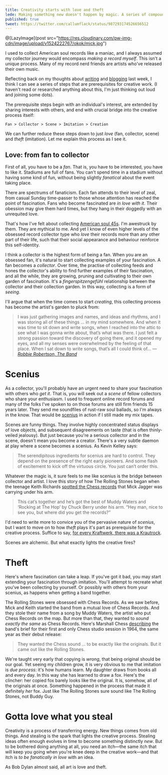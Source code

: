 ```yaml
---
title: Creativity starts with love and theft
lede: Making something new doesn't happen by magic. A series of compounding urges have to give way, an irresistible itch has to be scratched. And when it comes to actually starting, the easiest spark is theft. An accidental essay about the missing triggers in the creative process, inspired by my years of collecting strange and rare Black American Soul music.
published: true
tweet: https://twitter.com/callumflack/status/987293174526656512
---
```


<!-- @[MarkdownImage](post local src="/images/mick.jpg") -->

@[LazyImage](post src="https://res.cloudinary.com/pw-img-cdn/image/upload/v1524222767/okok/mick.jpg")

I used to collect American soul records like a maniac, and I always assumed my collector journey would encompass _making a record myself_. This isn't a unique process. Many of my record nerd friends are artists who've released their own music.

Reflecting back on my thoughts about [writing](https://callumflack.blog/writing-without-worry) and [blogging](https://callumflack.blog/blogging-is-a-scenius-thing) last week, I think I can see a series of steps that are prerequisites for creative work. (I haven't read or researched anything about this, I'm just thinking out loud and joining some dots).

The prerequisite steps begin with an individual's interest, are extended by sharing interests with others, and end with crucial bridge into the creative process itself:

<!-- Fan > Collector > { Scenius / Band } > Emulation / Imitation / Copying > Creation -->

`Fan > Collector > Scene > Imitation > Creation`

We can further reduce these steps down to just _love_ (fan, collector, scene) and _theft_ (imitation). Let me explain this process as I see it.

## Love: from fan to collector

First of all, you have to be a _fan_. That is, you have to be interested, you have to like it. Stadiums are full of fans. You can't spend time in a stadium without having some kind of fun, without being slightly _fanatical_ about the event taking place.

There are spectrums of fanaticism. Each fan attends to their level of zeal, from casual Sunday time-passer to those whose attention has reached the point of fascination. Fans who become fascinated are _in love with it_. Their obession may give them hard times, but they hang in their doggedly with an unrequited love.

That's how I've felt about collecting [American soul 45s](https://youtu.be/0bEV-4xp5LA). I'm awestruck by them. They are mythical to me. And yet I know of even higher levels of the obsessed record collector type who _love_ their records more than any other part of their life, such that their social appearance and behaviour reinforce this self-identity.

I think a collector is the highest form of being a fan. When you are an obsessed fan, it's natural to start collecting examples of your fascination. A fan becomes a _collector_. Over time, the practise of collecting feeds and hones the collector's ability to find further examples of their fascination, and all the while, they are growing, pruning and cultivating to their own garden of fascination. It's a _fingerspitzengefühl_ relationship between the collector and their collection garden. In this way, collecting is a form of _seeing_.

<!-- customised vocabulary of it. ikebana garden art -->

I'll argue that when the time comes to start _creating_, this collecting process has become the artist's garden to pluck from:

> I was just gathering images and names, and ideas and rhythms, and I was storing all of these things … in my mind somewhere. And when it was time to sit down and write songs, when I reached into the attic to see what I was gonna write about, that’s what was there. I just felt a strong passion toward the discovery of going there, and it opened my eyes, and all my senses were overwhelmed by the feeling of that place. When I sat down to write songs, that’s all I could think of… _— [Robbie Robertson, The Band](http://observer.com/2017/07/unpacking-the-absurd-logic-of-cultural-appropriation-and-what-it-will-cost-us-media-robbie-robertson/)_

<!-- Artistry requires that you have a made yourself an garden to draw upon before can you match and rearrange enough to make something new. The act of collecting is how artists build these wells. -->

# Scenius

As a collector, you'll probably have an urgent need to share your fascination with others who _get it_. That is, you will seek out a _scene_ of fellow collectors who share your enthusiasm. I used to frequent online record forums and many of the folks I've spoken to on those forums are still firm friends 15 years later. They send me soundfiles of rust-raw soul ballads, so I'm always in the know. That would be [scenius](http://kk.org/thetechnium/scenius-or-comm/) in action if I still made my mix tapes.

Scenes are funny things. They involve highly concentrated status displays of love objects, and subsequent disagreements on taste (that is often thinly-veiled jealousy). But just because you're a serious collector and in the scene, doesn't mean you become a creator. There's a very subtle daemon at play where a scene becomes a scenius. As Kevin Kelley says:

> The serendipitous ingredients for scenius are hard to control. They depend on the presence of the right early pioneers. And some flash of excitement to kick off the virtuous circle. You just can’t order this.

Whatever the magic is, it sure feels to me like scenius is the bridge between collector and artist. I love this story of how The Rolling Stones began when the teenage Keith Richards [spotted the Chess records](http://www.wgbh.org/articles/Chess-Records-the-Chicago-Blues-and-the-Rolling-Stones-8055) that Mick Jagger was carrying under his arm.

> This cat’s together and he’s got the best of Muddy Waters and ‘Rocking at The Hop’ by Chuck Berry under his arm. “Hey man, nice to see you, but where did you get the records?”

<!-- I've tried to think of examples of completely new things happening without a scene. I can't. I'd say they're exceptions to the rule.  -->

<!-- I don't think this step needs to be interpersonal. The internet can allow a collector to create his own scenius to draw upon. Kenyan's World Champion javelin thrower, Julius Yego, is nicknamed "[Mr. YouTube](https://en.wikipedia.org/wiki/Julius_Yego)" because he learned how to throw by watching YouTube. -->

<!-- So what happens next? Most stay as collectors, mixing with their scene. Sometimes your obsession overcomes your life to the point where you stop functioning as a member of society (I've seen this happen to a few record collectors). Or you may feel you have no alternative but to make your love into a living. If you're not careful, this may accidently create a backs-to-the-wall scenario where you are forced to sell what you love, which leads to blind, misplaced cynicism. -->

<!-- @[MarkdownImage](post local src="/images/comicbookguy.jpg") -->

<!-- This isn't restricted to bands or music. In start-up culture, it's well known that teams beat individuals: -->

<!-- > It's better to have no cofounder than to have a bad cofounder, but it's still bad to be a solo founder. _— Sam Altman_ -->

I'd need to write more to convice you of the pervasive nature of _scenius_, but I want to move on to how _theft_ plays it's part as prerequisite for the creative process. Suffice to say, [for every Kraftwerk, there was a Krautrock](https://callumflack.blog/blogging-is-a-scenius-thing).

Scenes are alchemic. But what exactly lights the creative fires?

# Theft

Here's where fascination can take a leap. If you've got it bad, you may start extending your fascination through imitation. You'll attempt to recreate what you've been collecting by yourself. Or possibly with others from your scenius, as happens when getting a band together.

The Rolling Stones were obsessed with Chess Records. As we saw before, Mick and Keith started the band from a mutual love of Chess Records. And they stole their name from a song by Muddy Waters, the artist who put Chess Records on the map. But more than that, they wanted to _sound exactly the same_ as Chess Records. Here's Marshall Chess [describing](http://www.wgbh.org/articles/Chess-Records-the-Chicago-Blues-and-the-Rolling-Stones-8055) the band's brief for their first and only Chess studio session in 1964, the same year as their debut release:

> They wanted the Chess sound … to be exactly like the originals. But it came out like the Rolling Stones.

<!-- So, aren't artists who rip-off other artists a bit naughty? Weren't we taught in school that copying was _wrong_. What about all those sampling lawsuits by 70s Yacht Rockers against 90s Hip Hop impressarios? -->

We're taught very early that copying is _wrong_, that being original should be our goal. Yet seeing my children grow, it is very obvious to me that imitation is _due process_: it's how humans learn. My daughter draws from books all and every day. In this way she has learned to draw a fox. Here's the clincher: her copied fox barely looks like the original. It is, somehow, all of the originals at once. Something happened in the process that made it definitely _her_ fox. Just like The Rolling Stones sure sound like The Rolling Stones, not Buddy Guy.

<!-- New things comes from old things. Creativity is a process of transferring energy. And stealing is the spark. -->

# Gotta love what you steal

<!-- > Yet if the only form of tradition, of handing down, consisted in following the ways of the immediate generation before us in a blind or timid adherence to it's successes, 'tradition' should positively be discouraged. \_— T.S. Eliot, Tradition and the Individual Talent -->

Creativity is a process of transferring energy. New things comes from old things. And stealing is the spark that lights the creative process. Stealing ideas often enough evolves in time to become something distinctly _new_. But to be bothered doing anything at all, you need an itch—the same itch that will keep you going when you're knee deep in the creative work—and that itch is _to be fanatically in love_ with an idea.

<!-- Another aspect of _keeping going_ during this work is to _be opinionated_. Many will offer advice but you've got to stick with your gut. No one can compete with you on being you, so it simply won't be as good as it can be without retaining your you-ness. -->

<!-- I think the unnoticed iceberg of the creative process is a series of prerequisite steps which start and continue with love—aka being fascinated fan who collects—and get pushed along by stealing—the endless recombination of ideas through shared scenius and imitation. -->

As Bob Dylan almost said, all art is love and theft.
